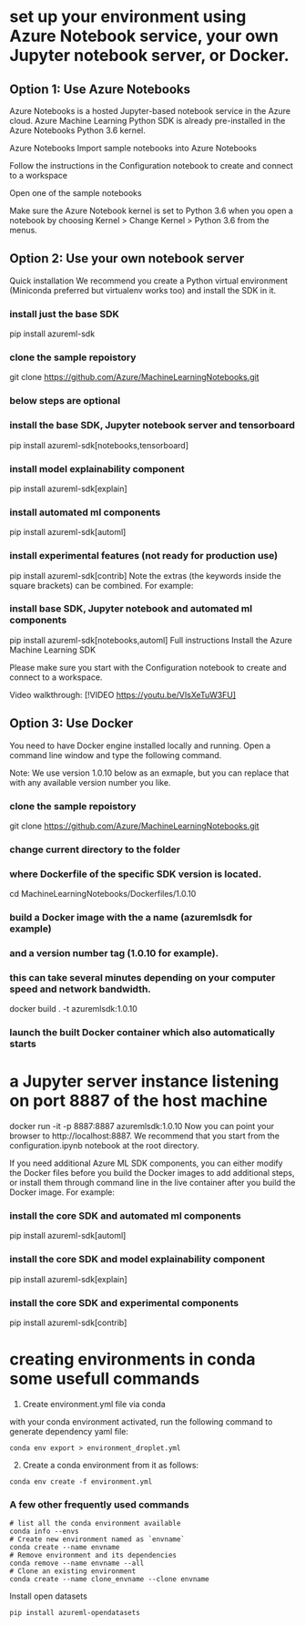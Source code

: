 # set up your environment using Azure Notebook service, your own Jupyter notebook server, or Docker.

## Option 1: Use Azure Notebooks
Azure Notebooks is a hosted Jupyter-based notebook service in the Azure cloud. Azure Machine Learning Python SDK is already pre-installed in the Azure Notebooks Python 3.6 kernel.

Azure Notebooks Import sample notebooks into Azure Notebooks

Follow the instructions in the Configuration notebook to create and connect to a workspace

Open one of the sample notebooks

Make sure the Azure Notebook kernel is set to Python 3.6 when you open a notebook by choosing Kernel > Change Kernel > Python 3.6 from the menus.

## Option 2: Use your own notebook server
Quick installation
We recommend you create a Python virtual environment (Miniconda preferred but virtualenv works too) and install the SDK in it.

### install just the base SDK
pip install azureml-sdk

### clone the sample repoistory
git clone https://github.com/Azure/MachineLearningNotebooks.git

### below steps are optional
### install the base SDK, Jupyter notebook server and tensorboard
pip install azureml-sdk[notebooks,tensorboard]

### install model explainability component
pip install azureml-sdk[explain]

### install automated ml components
pip install azureml-sdk[automl]

### install experimental features (not ready for production use)
pip install azureml-sdk[contrib]
Note the extras (the keywords inside the square brackets) can be combined. For example:

### install base SDK, Jupyter notebook and automated ml components
pip install azureml-sdk[notebooks,automl]
Full instructions
Install the Azure Machine Learning SDK

Please make sure you start with the Configuration notebook to create and connect to a workspace.

Video walkthrough:
[!VIDEO https://youtu.be/VIsXeTuW3FU]	

## Option 3: Use Docker
You need to have Docker engine installed locally and running. Open a command line window and type the following command.

Note: We use version 1.0.10 below as an exmaple, but you can replace that with any available version number you like.

### clone the sample repoistory
git clone https://github.com/Azure/MachineLearningNotebooks.git

### change current directory to the folder 
### where Dockerfile of the specific SDK version is located.
cd MachineLearningNotebooks/Dockerfiles/1.0.10

### build a Docker image with the a name (azuremlsdk for example) 
### and a version number tag (1.0.10 for example).
### this can take several minutes depending on your computer speed and network bandwidth.
docker build . -t azuremlsdk:1.0.10

### launch the built Docker container which also automatically starts
# a Jupyter server instance listening on port 8887 of the host machine
docker run -it -p 8887:8887 azuremlsdk:1.0.10
Now you can point your browser to http://localhost:8887. We recommend that you start from the configuration.ipynb notebook at the root directory.

If you need additional Azure ML SDK components, you can either modify the Docker files before you build the Docker images to add additional steps, or install them through command line in the live container after you build the Docker image. For example:

### install the core SDK and automated ml components
pip install azureml-sdk[automl]

### install the core SDK and model explainability component
pip install azureml-sdk[explain]

### install the core SDK and experimental components
pip install azureml-sdk[contrib]

	
	
	
# creating environments in conda some usefull commands

1. Create environment.yml file via conda

with your conda environment activated, run the following command to generate dependency yaml file:

```
conda env export > environment_droplet.yml
```

2. Create a conda environment from it as follows:

```
conda env create -f environment.yml
```
### A few other frequently used commands

```
# list all the conda environment available
conda info --envs  
# Create new environment named as `envname`
conda create --name envname
# Remove environment and its dependencies
conda remove --name envname --all
# Clone an existing environment
conda create --name clone_envname --clone envname
```

Install open datasets

```
pip install azureml-opendatasets
```
	